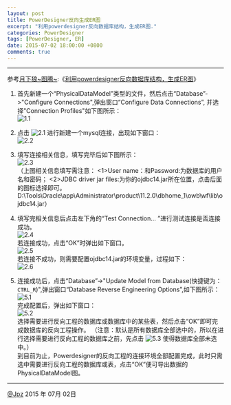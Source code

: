 ```yaml
---
layout: post
title: PowerDesigner反向生成ER图
excerpt: "利用powerdesigner反向数据库结构，生成ER图."
categories: PowerDesigner
tags: [PowerDesigner, ER]
date: 2015-07-02 18:00:00 +0800
comments: true
---
```

---

参考[月下狼~图腾~](http://zhangzhongjie.iteye.com/):《[利用powerdesigner反向数据库结构，生成ER图](http://zhangzhongjie.iteye.com/blog/982539)》

1. 首先新建一个“PhysicalDataModel”类型的文件，然后点击“Database”->"Configure  Connections",弹出窗口“Configure Data Connections”, 并选择"Connection Profiles"如下图所示：  
![1.1](http://ww1.sinaimg.cn/large/4dd787e4gw1etkzgrjjb1j20fa0cjdhb.jpg)  

2. 点击
![2.1](http://ww4.sinaimg.cn/large/4dd787e4gw1etkzgrtn2wj200s00m0mc.jpg)
进行新建一个mysql连接，出现如下窗口：  
![2.2](http://ww3.sinaimg.cn/large/4dd787e4gw1etkzgs6flsj20e40d6dhj.jpg)  

3. 填写连接相关信息，填写完毕后如下图所示：  
![2.3](http://ww2.sinaimg.cn/large/4dd787e4gw1etkzgsm6d3j20e40d676x.jpg)  
（上图相关信息填写需注意：
<1>User name：和Password:为数据库的用户名和密码；
<2>JDBC driver jar files:为你的ojdbc14.jar所在位置，点击后面的图标选择即可。D:\Tools\Oracle\app\Administrator\product\11.2.0\dbhome_1\owb\wf\lib\ojdbc14.jar）

4. 填写完相关信息后点击左下角的“Test Connection... ”进行测试连接是否连接成功。  
![2.4](http://ww2.sinaimg.cn/large/4dd787e4gw1etkzgt6ikaj20b004ogm2.jpg)  
若连接成功，点击“OK”时弹出如下窗口。  
![2.5](http://ww2.sinaimg.cn/large/4dd787e4gw1etkzgtrntpj20hl0g5wi0.jpg)  
若连接不成功，则需要配置ojdbc14.jar的环境变量，过程如下：  
![2.6](http://ww4.sinaimg.cn/large/4dd787e4gw1etkzgw6hxhj20px0huq8t.jpg)  

5. 连接成功后，点击“Database”->"Update Model from  Database(快捷键为：`CTRL_R`)",弹出窗口“Database Reverse Engineering Options”,如下图所示：  
![5.1](http://ww4.sinaimg.cn/large/4dd787e4gw1etkzgunb8jj20ri0lpn35.jpg)  
完成配置后，弹出如下窗口：  
![5.2](http://ww3.sinaimg.cn/large/4dd787e4gw1etkzgv5imuj20dy0cmad6.jpg)  
选择需要进行反向工程的数据库或数据库中的某些表，然后点击“OK”即可完成数据库的反向工程操作。   （注意：默认是所有数据库全部选中的，所以在进行选择需要进行反向工程的数据库之前，先点击
![5.3](http://ww1.sinaimg.cn/large/4dd787e4gw1etkzgvjw7dj200y00k0ly.jpg)
使得数据库全部未选中。）  
到目前为止，Powerdesigner的反向工程的连接环境全部配置完成，此时只需选中需要进行反向工程的数据库或表，点击“OK”便可导出数据的PhysicalDataModel图。

---
 [@Jpz][writer]
2015 年 07月 02日

[writer]: http://blog.sina.com.cn/u/1305970660
